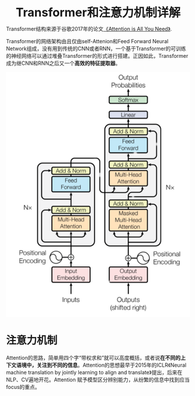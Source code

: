 <center><span style="font-size:2rem;font-weight:bold;">Transformer和注意力机制详解</span></center>

Transformer结构来源于谷歌2017年的论文[《Attention is All You Need》](https://arxiv.org/abs/1706.03762).

Transformer的网络架构由且仅由self-Attenion和Feed Forward Neural Network组成，没有用到传统的CNN或者RNN，一个基于Transformer的可训练的神经网络可以通过堆叠Transformer的形式进行搭建。正因如此，Transformer成为继CNN和RNN之后又一个**高效的特征提取器**。

![image-20240927152649146](Transformer和注意力机制详解.assets/image-20240927152649146.png) 

# 注意力机制

Attention的思路，简单用四个字“带权求和”就可以高度概括，或者说**在不同的上下文语境中，关注到不同的信息**。Attention的思想最早于2015年的ICLR《Neural machine translation by jointly learning to align and translate》提出，后来在NLP、CV遍地开花。Attention 赋予模型区分辨别能力，从纷繁的信息中找到应当focus的重点。 